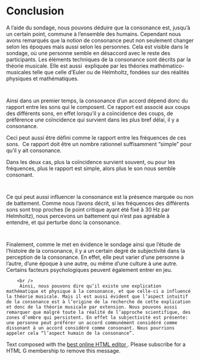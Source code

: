 # Conclusion

<p>
	A l’aide du sondage, nous pouvons déduire que la consonance est, jusqu’à un certain point, commune à l’ensemble des humains. Cependant nous avons remarqués que la notion de consonance peut non seulement changer selon les époques mais aussi selon les personnes. Cela est visible dans le sondage, où une personne semble en désaccord avec le reste des participants. Les éléments techniques de la consonance sont décrits par la théorie musicale. Elle est aussi  expliquée par les théories mathématico-musicales telle que celle d’Euler ou de Helmholtz, fondées sur des réalités physiques et mathématiques.
</p>
<p>
	
			  
		
<p>
	Ainsi dans un premier temps, la consonance d’un accord dépend donc du rapport entre les sons qui le composent. Ce rapport est associé aux coups des différents sons, en effet lorsqu’il y a coïncidence des coups, de préférence une coïncidence qui survient dans les plus bref délai, il y a consonance.
</p>
<p>
	Ceci peut aussi être défini comme le rapport entre les fréquences de ces sons.  Ce rapport doit être un nombre rationnel suffisamment “simple” pour qu’il y ait consonance.
</p>
<p>
	Dans les deux cas, plus la coïncidence survient souvent, ou pour les fréquences, plus le rapport est simple, alors plus le son nous semble consonant.
</p>
<p>
	
			  
		
</p>
<p>
	Ce qui peut aussi influencer la consonance est la présence marquée ou non de battement. Comme nous l’avons décrit, si les fréquences des différents sons sont trop proches (le point critique ayant été fixé à 30 Hz par Helmholtz), nous percevons un battement qui n’est pas agréable à entendre, et qui perturbe donc la consonance.
</p>
<p>
	
			  
		
</p>
<p>
	Finalement, comme le met en évidence le sondage ainsi que l’étude de l’histoire de la consonance, il y a un certain degré de subjectivité dans la perception de la consonance. En effet, elle peut varier d’une personne à l’autre, d’une époque à une autre, ou même d’une culture à une autre. Certains facteurs psychologiques peuvent également entrer en jeu.
</p>
<p>
	
		<br />
		 Ainsi, nous pouvons dire qu’il existe une explication mathématique et physique à la consonance, et que celle-ci a influencé la théorie musicale. Mais il est aussi évident que l’aspect intuitif de la consonance est à l’origine de la recherche de cette explication et donc de la théorie musicale par extension. Nous pouvons aussi remarquer que malgré toute la réalité de l’approche scientifique, des zones d’ombre qui persistent. En effet la subjectivité est présente: une personne peut préférer un accord communément considéré comme dissonant à un accord considéré comme consonant. Nous pourrions appeler cela “l’aspect humain de la consonance”.
	
</p>
<p>
	Text composed with the
	<a href="http://html5-editor.net/">
		best online HTML editor
	</a>
	. Please subscribe for a HTML G membership to remove this message.
</p>
